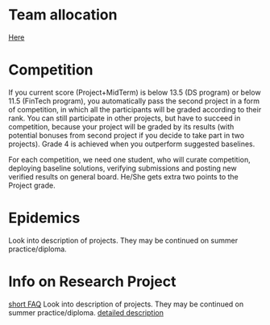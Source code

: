 # Team allocation
[Here](https://docs.google.com/document/d/1jE69ercLqP7kx9GcGWz7uyrOUmpUWA7r5jTSKZxZBis/edit#)

# Competition
If you current score (Project+MidTerm) is below 13.5 (DS program) or below 11.5 (FinTech program), you automatically pass the second project in a form of competition, in which all the participants will be graded according to their rank. You can still participate in other projects, but have to succeed in competition, because your project will be graded by its results (with potential bonuses from second project if you decide to take part in two projects). Grade 4 is achieved when you outperform suggested baselines.

For each competition, we need one student, who will curate competition, deploying baseline solutions, verifying submissions and posting new verified results on general board. He/She gets extra two points to the Project grade.

# Epidemics
Look into description of projects. They may be continued on summer practice/diploma.

# Info on Research Project
[short FAQ](https://docs.google.com/document/d/1ea0tSWVl-V6hLiDZS8iJOIuFQWvg-LWicj9yIUtp8TE/edit#heading=h.krxop9j3do9)
Look into description of projects. They may be continued on summer practice/diploma.
[detailed description](https://docs.google.com/document/d/1u1SqZmJKBunBOHDLWxTmIHb3WmtAONuzdv0tN5jOqa0/edit#heading=h.9s4gb4m3iyc4)

